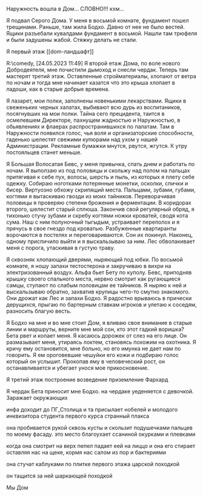 
Наружность вошла в Дом... СЛОВНО!!! кхм... 


Я подвал Серого Дома. У меня в восьмой комнате, фундамент пошел трещинами. Раньше, там жила Бодхо. Давно от нее не было вестей. Ящики разъебали кувалдами фундамент в восьмой. Нашли там трюфеля и были задушены жабой. Стяжку делать не стали.

Я первый этаж [[dom-ландшафт]]

R:\comedy, [24.05.2023 11:49]
Я второй етаж Дома, по воле нового Добродеятеля, мне почистили дымоход и снесли чердак. Теперь там мастерят третий этаж. Оставленные стройматериалы, хлопают от ветра по ночам и тогда мне начинает казатся что это крыша хлопает в ладоши, как в старые добрые времена.

Я лазарет, мои полки, заполнены новенькими лекарствами. Ящики в свеженьких черных халатах, выбивают всю дурь из воспитаников, посягнувших на мои полки. Тайна сего прецидента, таится в осмелевшем Директоре, пахнущем жадностью и Наружностью, в обьявлениях и флаерах распространившихся по палатам. Там в Наружности появился голос, чья воля и организаторские способности, гаденько шелестят свежими купюрами над ухом у нашей Администрации. Рекламные бумажки мнутся, рвутся, жгутся. К утру постояльцев станет меньше.

Я Большая Волосатая Бевс, 
у меня привычка, спать днем и работать по ночам. Я выползаю из под половицы и скольжу над полом на пальцах притягивая к себе пух, волосы, шерсть и пыль, из которых я плету себе одежку. Собираю ноготками потерянные монетки, осколки, спички и бисер. Виртуозно обхожу скрипящий места. Пальцами, зубами, губами, когтями я вытаскиваю гвозди из моих тайников. Переворачивая половицы я проверяю степени брожения и ферментации. В коридорах второго, шелестит старый сплюша. Закончив свой регулярный обряд, я тихонько стучу зубами и скребу когтями ножки кроватей, сводя кота сума. Наш с ним полуночный тыгыдым, устраивает переполох и я прячусь в свое гнездо под кроватью. Разбуженные квартиранты ворочаются в постелях и переговариваются. Сон их покинул. Наконец, одному приспичило выйти и я выскальзываю за ним. Лес обволакивает меня с порога, утаскивая в густую траву. 

Я сквозняк хлопающий дверями, ныряющий под юбки. По восьмой комнате, я ношу запахи тестостерона и закручиваю в вихри на электризованный воздух. Альфа бьет Бету по куполу.  Бевс, приподняв крышку своего спального места, нервно смотрит как ругающиеся самцы, ступают по слабым половицам ее тайников. Я ныряю к ней и выскальзываю обратно, захватив крупицы чего-то смутно знакомого. Они дрожат как Лес и запахи Бодхо. Я радостно врываюсь в прически дерущихся, прыгаю по бартерным ставкам игроков и улетаю к соседям, разносить благую весть.

Я Бодхо на мне и во мне стоит Дом, я вливаю свое внимание в старые линии и маршруты, верните мне мой сон, кто этот гадкий воришка? Бета рвет и копает меня. Я касаюсь дорожек от слез на его лице. Он размазывает меня, утираясь локтем, становясь похожим на охотника. Я кричу ему остановится, мне больно, но его имунка не дает нам по говорить. Я ем ороговевшие чешуйки его кожи и подбираю голос который он услышит. Прокопав яму в человеческий рост, он останавливается и убегает унося мое прикосновение. 

Я третий этаж 
построение возведение приземление 
Фархард


Я чердак
Бета приносит мне Бодхо. 
на чердаке уеденяется с девочкой.
Заражает окружающих







инфа доходит до ПГ_Столица и та присылает нобелей и молодого инквизитора студента первого курса
	странный плакса

она пробивается рукой сквозь кусты и скользит подушечками пальцев по моему фасаду. это место благоухает ссаниной окурками и плевками

когда она смотрит на верх пепел падает еей на лиццо и она его стирает оставляя нас на щеке, кормя нас салом из пор и бактериями

она стучат каблуками по плитке первого этажа царской походкой

он тащится за ней шаркающей походкой


Мы Дом
